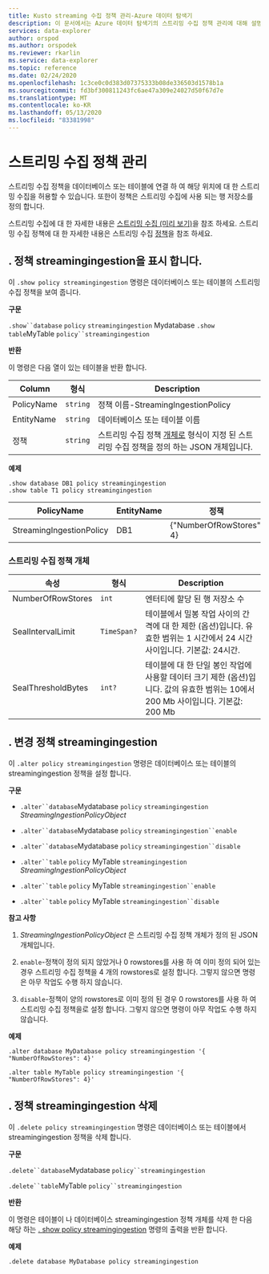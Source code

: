 ```yaml
---
title: Kusto streaming 수집 정책 관리-Azure 데이터 탐색기
description: 이 문서에서는 Azure 데이터 탐색기의 스트리밍 수집 정책 관리에 대해 설명 합니다.
services: data-explorer
author: orspod
ms.author: orspodek
ms.reviewer: rkarlin
ms.service: data-explorer
ms.topic: reference
ms.date: 02/24/2020
ms.openlocfilehash: 1c3ce0c0d383d07375333b08de336503d1578b1a
ms.sourcegitcommit: fd3bf300811243fc6ae47a309e24027d50f67d7e
ms.translationtype: MT
ms.contentlocale: ko-KR
ms.lasthandoff: 05/13/2020
ms.locfileid: "83381998"
---
```

# <a name="streaming-ingestion-policy-management"></a>스트리밍 수집 정책 관리

스트리밍 수집 정책을 데이터베이스 또는 테이블에 연결 하 여 해당 위치에 대 한 스트리밍 수집을 허용할 수 있습니다. 또한이 정책은 스트리밍 수집에 사용 되는 행 저장소를 정의 합니다.

스트리밍 수집에 대 한 자세한 내용은 [스트리밍 수집 (미리 보기)](../../ingest-data-streaming.md)을 참조 하세요. 스트리밍 수집 정책에 대 한 자세한 내용은 스트리밍 수집 [정책](streamingingestionpolicy.md)을 참조 하세요.

## <a name="show-policy-streamingingestion"></a>. 정책 streamingingestion을 표시 합니다.

이 `.show policy streamingingestion` 명령은 데이터베이스 또는 테이블의 스트리밍 수집 정책을 보여 줍니다.

**구문**

`.show``database` `policy` `streamingingestion` 
 Mydatabase `.show` `table`MyTable `policy``streamingingestion`

**반환**

이 명령은 다음 열이 있는 테이블을 반환 합니다.

|Column    |형식    |Description
|---|---|---
|PolicyName|`string`|정책 이름-StreamingIngestionPolicy
|EntityName|`string`|데이터베이스 또는 테이블 이름
|정책    |`string`|스트리밍 수집 정책 [개체로](#streaming-ingestion-policy-object) 형식이 지정 된 스트리밍 수집 정책을 정의 하는 JSON 개체입니다.

**예제**

```kusto
.show database DB1 policy streamingingestion 
.show table T1 policy streamingingestion 
```

|PolicyName|EntityName|정책|ChildEntities|EntityType|
|---|---|---|---|---|
|StreamingIngestionPolicy|DB1|{"NumberOfRowStores": 4}

### <a name="streaming-ingestion-policy-object"></a>스트리밍 수집 정책 개체

|속성  |형식    |Description                                                       |
|----------|--------|------------------------------------------------------------------|
|NumberOfRowStores |`int`  |엔터티에 할당 된 행 저장소 수|
|SealIntervalLimit|`TimeSpan?`|테이블에서 밀봉 작업 사이의 간격에 대 한 제한 (옵션)입니다. 유효한 범위는 1 시간에서 24 시간 사이입니다. 기본값: 24시간.|
|SealThresholdBytes|`int?`|테이블에 대 한 단일 봉인 작업에 사용할 데이터 크기 제한 (옵션)입니다. 값의 유효한 범위는 10에서 200 Mb 사이입니다. 기본값: 200 Mb|

## <a name="alter-policy-streamingingestion"></a>. 변경 정책 streamingingestion

이 `.alter policy streamingingestion` 명령은 데이터베이스 또는 테이블의 streamingingestion 정책을 설정 합니다.

**구문**

* `.alter``database`Mydatabase `policy` `streamingingestion` *StreamingIngestionPolicyObject*

* `.alter``database`Mydatabase `policy` `streamingingestion``enable`

* `.alter``database`Mydatabase `policy` `streamingingestion``disable`

* `.alter``table` `policy` MyTable `streamingingestion` *StreamingIngestionPolicyObject*

* `.alter``table` `policy` MyTable `streamingingestion``enable`

* `.alter``table` `policy` MyTable `streamingingestion``disable`

**참고 사항**

1. *StreamingIngestionPolicyObject* 은 스트리밍 수집 정책 개체가 정의 된 JSON 개체입니다.

2. `enable`-정책이 정의 되지 않았거나 0 rowstores를 사용 하 여 이미 정의 되어 있는 경우 스트리밍 수집 정책을 4 개의 rowstores로 설정 합니다. 그렇지 않으면 명령은 아무 작업도 수행 하지 않습니다.

3. `disable`-정책이 양의 rowstores로 이미 정의 된 경우 0 rowstores를 사용 하 여 스트리밍 수집 정책을로 설정 합니다. 그렇지 않으면 명령이 아무 작업도 수행 하지 않습니다.

**예제**

```kusto
.alter database MyDatabase policy streamingingestion '{  "NumberOfRowStores": 4}'

.alter table MyTable policy streamingingestion '{  "NumberOfRowStores": 4}'
```

## <a name="delete-policy-streamingingestion"></a>. 정책 streamingingestion 삭제

이 `.delete policy streamingingestion` 명령은 데이터베이스 또는 테이블에서 streamingingestion 정책을 삭제 합니다.

**구문** 

`.delete``database`Mydatabase `policy``streamingingestion`

`.delete``table`MyTable `policy``streamingingestion`

**반환**

이 명령은 테이블이 나 데이터베이스 streamingingestion 정책 개체를 삭제 한 다음 해당 하는 [. show policy streamingingestion](#show-policy-streamingingestion) 명령의 출력을 반환 합니다.

**예제**

```kusto
.delete database MyDatabase policy streamingingestion 
```